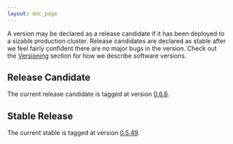 ```yaml
---
layout: doc_page
---
```

A version may be declared as a release candidate if it has been deployed to a sizable production cluster. Release candidates are declared as stable after we feel fairly confident there are no major bugs in the version. Check out the [Versioning](Versioning.html) section for how we describe software versions.

Release Candidate
-----------------

The current release candidate is tagged at version [0.6.6](https://github.com/metamx/druid/tree/druid-0.6.6).

Stable Release
--------------

The current stable is tagged at version [0.5.49](https://github.com/metamx/druid/tree/druid-0.5.49).
